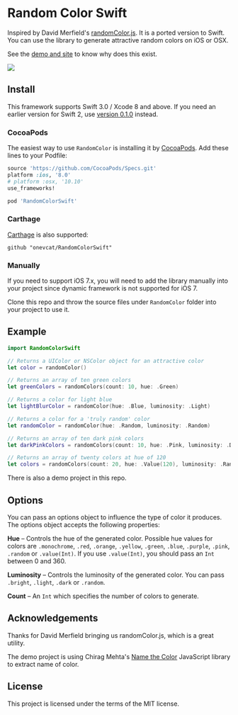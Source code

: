 # Random Color Swift

Inspired by David Merfield's [randomColor.js](https://github.com/davidmerfield/randomColor). It is a ported version to Swift. You can use the library to generate attractive random colors on iOS or OSX.

See the [demo and site](http://llllll.li/randomColor/) to know why does this exist.

![](https://raw.githubusercontent.com/onevcat/RandomColorSwift/master/demo.png)

## Install

This framework supports Swift 3.0 / Xcode 8 and above. If you need an earlier version for Swift 2, use [version 0.1.0](https://github.com/onevcat/RandomColorSwift/releases/tag/0.1.0) instead.

### CocoaPods

The easiest way to use `RandomColor` is installing it by [CocoaPods](http://cocoapods.org). Add these lines to your Podfile:

```ruby
source 'https://github.com/CocoaPods/Specs.git'
platform :ios, '8.0'
# platform :osx, '10.10'
use_frameworks!

pod 'RandomColorSwift'
```

### Carthage

[Carthage](https://github.com/Carthage/Carthage) is also supported:

```ogdl
github "onevcat/RandomColorSwift"
```

### Manually

If you need to support iOS 7.x, you will need to add the library manually into your project since dynamic framework is not supported for iOS 7.

Clone this repo and throw the source files under `RandomColor` folder into your project to use it. 

## Example

```swift
import RandomColorSwift

// Returns a UIColor or NSColor object for an attractive color
let color = randomColor()

// Returns an array of ten green colors
let greenColors = randomColors(count: 10, hue: .Green)

// Returns a color for light blue
let lightBlurColor = randomColor(hue: .Blue, luminosity: .Light)

// Returns a color for a 'truly random' color
let randomColor = randomColor(hue: .Random, luminosity: .Random)

// Returns an array of ten dark pink colors
let darkPinkColors = randomColors(count: 10, hue: .Pink, luminosity: .Dark)

// Returns an array of twenty colors at hue of 120
let colors = randomColors(count: 20, hue: .Value(120), luminosity: .Random)

```

There is also a demo project in this repo.

## Options

You can pass an options object to influence the type of color it produces. The options object accepts the following properties:

**Hue** – Controls the hue of the generated color. Possible hue values for colors are `.monochrome`, `.red`, `.orange`, `.yellow`, `.green`, `.blue`, `.purple`, `.pink`, `.random` or `.value(Int)`. If you use `.value(Int)`, you should pass an `Int` between 0 and 360.

**Luminosity** – Controls the luminosity of the generated color. You can pass `.bright`, `.light`, `.dark` or `.random`.

**Count** – An `Int` which specifies the number of colors to generate.

## Acknowledgements

Thanks for David Merfield bringing us randomColor.js, which is a great utility.

The demo project is using Chirag Mehta's [Name the Color](http://chir.ag/projects/name-that-color) JavaScript library to extract name of color.

## License

This project is licensed under the terms of the MIT license.


